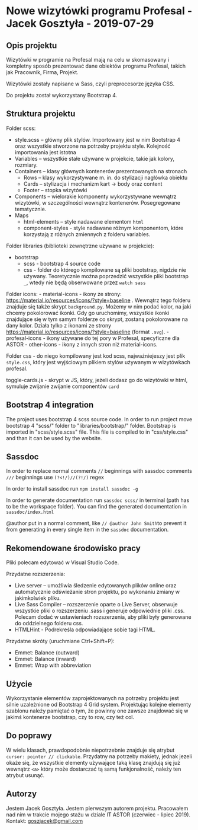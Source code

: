 # Nowe wizytówki programu Profesal - Jacek Gosztyła - 2019-07-29
 

## Opis projektu

Wizytówki w programie na Profesal mają na celu w skomasowany i kompletny sposób prezentować dane obiektów programu Profesal, takich jak Pracownik, Firma, Projekt. 

Wizytówki zostały napisane w Sass, czyli preprocesorze języka CSS.

Do projektu został wykorzystany Bootstrap 4. 

## Struktura projektu

Folder scss:
-	style.scss – główny plik stylów. Importowany jest w nim Bootstrap 4 oraz wszystkie stworzone na potrzeby projektu style. Kolejność importowania jest istotna
-	Variables – wszystkie stałe używane w projekcie, takie jak kolory, rozmiary. 
-	Containers – klasy głównych kontenerów prezentowanych na stronach
    -	Rows – klasy wykorzystywane m. in. do stylizacji nagłówka obiektu
    -	Cards – stylizacja i mechanizm kart -> body oraz content
    -	Footer – stopka wizytówki
-	Components – wielorakie komponenty wykorzystywane wewnątrz wizytówki, w szczególności wewnątrz kontenerów. Posegregowane tematycznie. 
-	Maps
    - html-elements – style nadawane elementom `html`
    - component-styles - style nadawane różnym komponentom, które korzystają z różnych zmiennych z folderu variables. 

Folder libraries (biblioteki zewnętrzne używane w projekcie): 
- bootstrap
    - scss - bootstrap 4 source code
    - css - folder do którego kompilowane są pliki bootstrap, nigdzie nie używany. Teoretycznie można poprzedzić wszystkie pliki bootstrap `_`, wtedy nie będą obserwowane przez `watch sass`

Folder icons:
    - material-icons - ikony ze strony: https://material.io/resources/icons/?style=baseline . Wewnątrz tego folderu znajduje się także skrypt `background.py`. Możemy w nim podać kolor, na jaki chcemy pokolorować ikonki. Gdy go uruchomimy, wszystkie ikonki znajdujące się w tym samym folderze co skrypt, zostaną pokolorowane na dany kolor. Działa tylko z ikonami ze strony https://material.io/resources/icons/?style=baseline (format `.svg`).
    - profesal-icons - ikony używane do tej pory w Profesal, specyficzne dla ASTOR
    - other-icons - ikony z innych stron niż material-icons.

Folder css - do niego kompilowany jest kod scss, najważniejeszy jest plik `style.css`, który jest wyjściowym plikiem stylów używanym w wizytówkach profesal. 

toggle-cards.js - skrypt w JS, który, jeżeli dodasz go do wizytówki w html, symuluje zwijanie zwijanie componentów `card`

## Bootstrap 4 integration 

The project uses bootstrap 4 scss source code. In order to run project move bootstrap 4 "scss/" folder to 
"libraries/bootstrap/" folder. 
Bootstrap is imported in "scss/style.scss" file. This file is compiled to in "css/style.css" and than it can be used by the website. 

## Sassdoc

In order to replace normal comments `//` beginnings with sassdoc comments `///` beginnings use `(?<!/)//(?!/)` regex 

In order to install sassdoc run `npm install sassdoc -g`

In order to generate documentation run `sassdoc scss/` in terminal (path has to be the workspace folder). You can find the generated documentation in `sassdoc/index.html`

@author put in a normal comment, like `// @author John Smith`to prevent it from generating in every single item in the `sassdoc` documentation. 


## Rekomendowane środowisko pracy

Pliki polecam edytować w Visual Studio Code. 

Przydatne rozszerzenia: 
-	Live server – umożliwia śledzenie edytowanych plików online oraz automatycznie odświeżanie stron projektu, po wykonaniu zmiany w jakimkolwiek pliku. 
-	Live Sass Compiler – rozszerzenie oparte o Live Server, obserwuje wszystkie pliki o rozszerzeniu .sass i generuje odpowiednie pliki .css. Polecam dodać w ustawieniach rozszerzenia, aby pliki były generowane do oddzielnego folderu css. 
-   HTMLHint - Podrekreśla odpowiadające sobie tagi HTML.

Przydatne skróty (uruchmiane Ctrl+Shift+P):
-   Emmet: Balance (outward)
-   Emmet: Balance (inward)
-   Emmet: Wrap with abbreviation

## Użycie

Wykorzystanie elementów zaprojektowanych na potrzeby projektu jest silnie uzależnione od Bootstrap 4 Grid system. Projektując kolejne elementy szablonu należy pamiętać o tym, że powinny one zawsze znajdować się w jakimś kontenerze bootstrap, czy to row, czy też col. 

## Do poprawy

W wielu klasach, prawdopodobnie niepotrzebnie znajduje się atrybut `cursor: pointer // clickable`. Przydatny na potrzeby makiety, jednak jezeli okaże się, że wszystkie elementy używające taką klasę znajdują się już wewnątrz `<a>` który może dostarczać tą samą funkjonalność, należy ten atrybut usunąć. 

## Autorzy

Jestem Jacek Gosztyła. Jestem pierwszym autorem projektu. Pracowałem nad nim w trakcie mojego stażu w dziale IT ASTOR (czerwiec - lipiec 2019).
Kontakt: goszjacek@gmail.com
